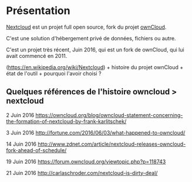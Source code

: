 # Présentation

[Nextcloud](https://nextcloud.com) est un projet full open source, fork du projet [ownCloud](http://owncloud.org/).

C'est une solution d'hébergement privé de données, fichiers ou autre.

C'est un projet très récent, Juin 2016, 
qui est un fork de ownCloud, qui lui avait commencé en 2011.

(https://en.wikipedia.org/wiki/Nextcloud)
    + histoire du projet ownCloud
    + état de l'outil
    + pourquoi l'avoir choisi ?

## Quelques références de l'histoire owncloud > nextcloud

2 Juin 2016
https://owncloud.org/blog/owncloud-statement-concerning-the-formation-of-nextcloud-by-frank-karlitschek/

3 Juin 2016
http://fortune.com/2016/06/03/what-happened-to-owncloud/

14 Juin 2016
http://www.zdnet.com/article/nextcloud-releases-owncloud-fork-ahead-of-schedule/

19 Juin 2016
https://forum.owncloud.org/viewtopic.php?p=118743

21 Juin 2016
http://carlaschroder.com/nextcloud-is-dirty-deal/

